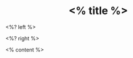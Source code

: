 <grid drag="100 10" drop="top" align="center" pad="10px 20px">
 <h1><% title %></h1>
</grid>


<grid drag="63 80" drop="3 15" align="topleft" >

<%? left %>

</grid>

<grid drag="30 80" drop="67 15" align="topright">

<%? right %>

</grid>

<% content %>

